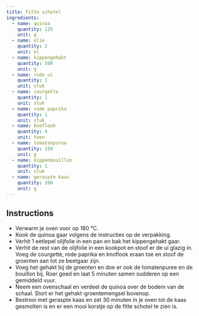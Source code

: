 ```yaml
---
title: Fitte schotel
ingredients:
  - name: quinoa
    quantity: 125
    unit: g
  - name: olie
    quantity: 2
    unit: el
  - name: kippengehakt
    quantity: 500
    unit: g
  - name: rode ui
    quantity: 1
    unit: stuk
  - name: courgette
    quantity: 1
    unit: stuk
  - name: rode paprika
    quantity: 1
    unit: stuk
  - name: knoflook
    quantity: 4
    unit: teen
  - name: tomatenpuree
    quantity: 150
    unit: g
  - name: kippenbouillon
    quantity: 1
    unit: stuk
  - name: geraspte kaas
    quantity: 200
    unit: g
---
```


<Recipe />

## Instructions

- Verwarm je oven voor op 180 °C.
- Kook de quinoa gaar volgens de instructies op de verpakking.
- Verhit 1 eetlepel olijfolie in een pan en bak het kippengehakt gaar.
- Verhit de rest van de olijfolie in een kookpot en stoof er de ui glazig in. Voeg de courgette, rode paprika en knoflook eraan toe en stoof de groenten aan tot ze beetgaar zijn.
- Voeg het gehakt bij de groenten en doe er ook de tomatenpuree en de bouillon bij. Roer goed en laat 5 minuten samen sudderen op een gemiddeld vuur.
- Neem een ovenschaal en verdeel de quinoa over de bodem van de schaal. Stort er het gehakt-groentemengsel bovenop.
- Bestrooi met geraspte kaas en zet 30 minuten in je oven tot de kaas gesmolten is en er een mooi korstje op de fitte schotel te zien is.
